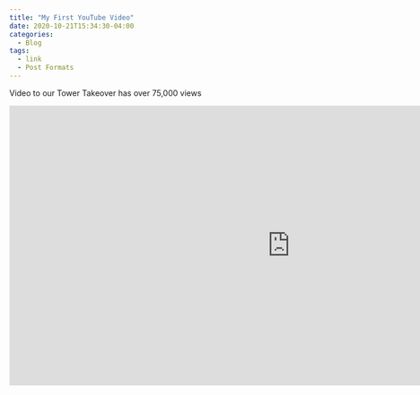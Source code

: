 ```yaml
---
title: "My First YouTube Video"
date: 2020-10-21T15:34:30-04:00
categories:
  - Blog
tags:
  - link
  - Post Formats
---
```


Video to our Tower Takeover has over 75,000 views

<iframe width="1000" height="500" src="https://youtu.be/zQFNOCNBaj8" frameborder="0" allowfullscreen></iframe>
